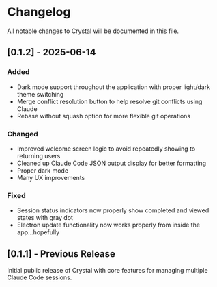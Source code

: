 # Changelog

All notable changes to Crystal will be documented in this file.

## [0.1.2] - 2025-06-14

### Added
- Dark mode support throughout the application with proper light/dark theme switching
- Merge conflict resolution button to help resolve git conflicts using Claude
- Rebase without squash option for more flexible git operations

### Changed
- Improved welcome screen logic to avoid repeatedly showing to returning users
- Cleaned up Claude Code JSON output display for better formatting
- Proper dark mode
- Many UX improvements

### Fixed
- Session status indicators now properly show completed and viewed states with gray dot
- Electron update functionality now works properly from inside the app...hopefully

## [0.1.1] - Previous Release

Initial public release of Crystal with core features for managing multiple Claude Code sessions.